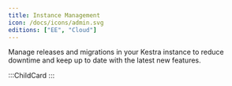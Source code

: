 ```yaml
---
title: Instance Management
icon: /docs/icons/admin.svg
editions: ["EE", "Cloud"]
---
```


Manage releases and migrations in your Kestra instance to reduce downtime and keep up to date with the latest new features.

:::ChildCard
:::